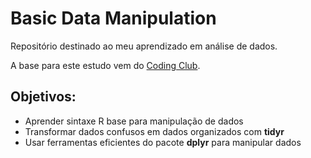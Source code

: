 # Basic Data Manipulation

Repositório destinado ao meu aprendizado em análise de dados.

A base para este estudo vem do [Coding Club](https://ourcodingclub.github.io/).

## Objetivos:

-   Aprender sintaxe R base para manipulação de dados
-   Transformar dados confusos em dados organizados com **tidyr**
-   Usar ferramentas eficientes do pacote **dplyr** para manipular dados
